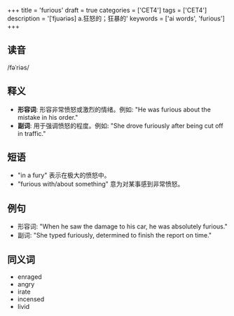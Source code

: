 +++
title = 'furious'
draft = true
categories = ['CET4']
tags = ['CET4']
description = '[ˈfjuəriəs] a.狂怒的；狂暴的'
keywords = ['ai words', 'furious']
+++

## 读音
/fəˈriəs/

## 释义
- **形容词**: 形容非常愤怒或激烈的情绪。例如: "He was furious about the mistake in his order."
- **副词**: 用于强调愤怒的程度。例如: "She drove furiously after being cut off in traffic."

## 短语
- "in a fury" 表示在极大的愤怒中。
- "furious with/about something" 意为对某事感到非常愤怒。

## 例句
- 形容词: "When he saw the damage to his car, he was absolutely furious."
- 副词: "She typed furiously, determined to finish the report on time."

## 同义词
- enraged
- angry
- irate
- incensed
- livid
